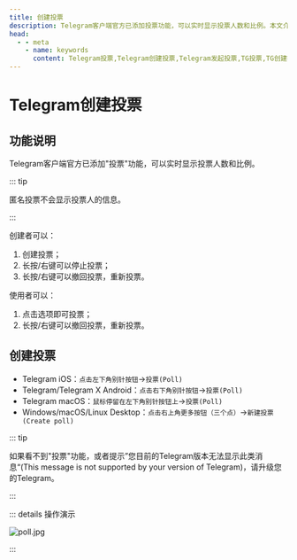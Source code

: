 ```yaml
---
title: 创建投票
description: Telegram客户端官方已添加投票功能，可以实时显示投票人数和比例。本文介绍了Telegram如何创建投票，以及投票有关功能说明。访问TGwiki - Telegram知识库，了解更多Telegram使用技巧。
head:
  - - meta
    - name: keywords
      content: Telegram投票,Telegram创建投票,Telegram发起投票,TG投票,TG创建投票,TG发起投票,电报投票,电报创建投票,电报发起投票,Telegram功能,TGwiki,Telegram知识库
---
```


# Telegram创建投票

## 功能说明

Telegram客户端官方已添加"投票"功能，可以实时显示投票人数和比例。

::: tip

匿名投票不会显示投票人的信息。

:::

创建者可以：

1. 创建投票；
2. 长按/右键可以停止投票；
3. 长按/右键可以撤回投票，重新投票。

使用者可以：

1. 点击选项即可投票；
2. 长按/右键可以撤回投票，重新投票。

## 创建投票

* Telegram iOS：`点击左下角别针按钮`->`投票(Poll)`
* Telegram/Telegram X Android：`点击右下角别针按钮`->`投票(Poll)`
* Telegram macOS：`鼠标停留在左下角别针按钮上`->`投票(Poll)`
* Windows/macOS/Linux Desktop：`点击右上角更多按钮（三个点）`->`新建投票(Create poll)`

::: tip

如果看不到"投票"功能，或者提示”您目前的Telegram版本无法显示此类消息“(This message is not supported by your version of Telegram)，请升级您的Telegram。

:::

::: details 操作演示

![poll.jpg](https://s2.loli.net/2024/01/27/6PpXyA59Ihg1Qdv.jpg)

:::
